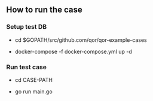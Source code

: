 ## How to run the case

### Setup test DB

* cd $GOPATH/src/github.com/qor/qor-example-cases

* docker-compose -f docker-compose.yml up -d

### Run test case

* cd CASE-PATH

* go run main.go

